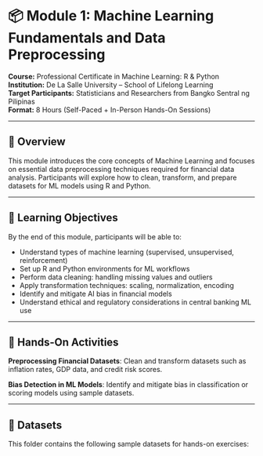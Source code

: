# 📦 Module 1: Machine Learning Fundamentals and Data Preprocessing

**Course:** Professional Certificate in Machine Learning: R & Python  
**Institution:** De La Salle University – School of Lifelong Learning  
**Target Participants:** Statisticians and Researchers from Bangko Sentral ng Pilipinas  
**Format:** 8 Hours (Self-Paced + In-Person Hands-On Sessions)

---

## 📘 Overview

This module introduces the core concepts of Machine Learning and focuses on essential data preprocessing techniques required for financial data analysis. Participants will explore how to clean, transform, and prepare datasets for ML models using R and Python.

---

## 🧠 Learning Objectives

By the end of this module, participants will be able to:

- Understand types of machine learning (supervised, unsupervised, reinforcement)
- Set up R and Python environments for ML workflows
- Perform data cleaning: handling missing values and outliers
- Apply transformation techniques: scaling, normalization, encoding
- Identify and mitigate AI bias in financial models
- Understand ethical and regulatory considerations in central banking ML use

---

## 🧪 Hands-On Activities


**Preprocessing Financial Datasets**: Clean and transform datasets such as inflation rates, GDP data, and credit risk scores.

**Bias Detection in ML Models**: Identify and mitigate bias in classification or scoring models using sample datasets.

---

## 📂 Datasets

This folder contains the following sample datasets for hands-on exercises:

